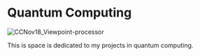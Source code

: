 # Quantum Computing

![CCNov18_Viewpoint-processor](https://github.com/user-attachments/assets/966acc10-ef46-47cd-b633-08d5a3ec94ec)


This is space is dedicated to my projects in quantum computing.
